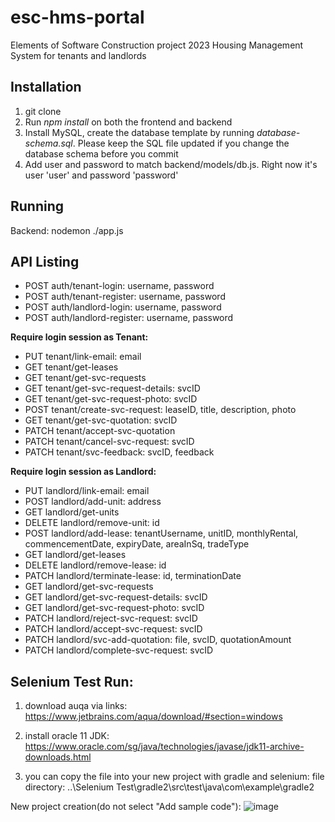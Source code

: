 # esc-hms-portal
Elements of Software Construction project 2023
Housing Management System for tenants and landlords

## Installation
1. git clone
2. Run *npm install* on both the frontend and backend
3. Install MySQL, create the database template by running *database-schema.sql*. Please keep the SQL file updated if you change the database schema before you commit
4. Add user and password to match backend/models/db.js. Right now it's user 'user' and password 'password'

## Running
Backend: nodemon ./app.js

## API Listing
- POST auth/tenant-login: username, password
- POST auth/tenant-register: username, password
- POST auth/landlord-login: username, password
- POST auth/landlord-register: username, password

__Require login session as Tenant:__
- PUT tenant/link-email: email
- GET tenant/get-leases
- GET tenant/get-svc-requests
- GET tenant/get-svc-request-details: svcID
- GET tenant/get-svc-request-photo: svcID
- POST tenant/create-svc-request: leaseID, title, description, photo
- GET tenant/get-svc-quotation: svcID
- PATCH tenant/accept-svc-quotation
- PATCH tenant/cancel-svc-request: svcID
- PATCH tenant/svc-feedback: svcID, feedback

__Require login session as Landlord:__
- PUT landlord/link-email: email
- POST landlord/add-unit: address
- GET landlord/get-units
- DELETE landlord/remove-unit: id
- POST landlord/add-lease: tenantUsername, unitID, monthlyRental, commencementDate, expiryDate, areaInSq, tradeType
- GET landlord/get-leases
- DELETE landlord/remove-lease: id
- PATCH landlord/terminate-lease: id, terminationDate
- GET landlord/get-svc-requests
- GET landlord/get-svc-request-details: svcID
- GET landlord/get-svc-request-photo: svcID
- PATCH landlord/reject-svc-request: svcID
- PATCH landlord/accept-svc-request: svcID
- PATCH landlord/svc-add-quotation: file, svcID, quotationAmount
- PATCH landlord/complete-svc-request: svcID


## Selenium Test Run:

1. download auqa via links:
https://www.jetbrains.com/aqua/download/#section=windows

2. install oracle 11 JDK:
https://www.oracle.com/sg/java/technologies/javase/jdk11-archive-downloads.html

3. you can copy the file into your new project with gradle and selenium:
file directory:
..\Selenium Test\gradle2\src\test\java\com\example\gradle2

New project creation(do not select "Add sample code"):
![image](https://github.com/chienshyong/esc-hms-portal/assets/50765120/2d354b70-3b2e-4c73-b26b-f6367b4af5a3)


